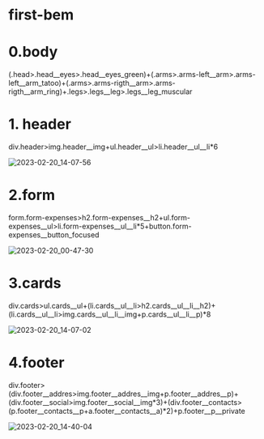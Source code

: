 # first-bem
# 0.body
(.head>.head__eyes>.head__eyes_green)+(.arms>.arms-left__arm>.arms-left__arm_tatoo)+(.arms>.arms-rigth__arm>.arms-rigth__arm_ring)+.legs>.legs__leg>.legs__leg_muscular
# 1. header
div.header>img.header__img+ul.header__ul>li.header__ul__li*6

![2023-02-20_14-07-56](https://user-images.githubusercontent.com/101597766/220088521-b5a267f8-a505-4e32-8c39-39dde069b713.png)



# 2.form
form.form-expenses>h2.form-expenses__h2+ul.form-expenses__ul>li.form-expenses__ul__li*5+button.form-expenses__button_focused

![2023-02-20_00-47-30](https://user-images.githubusercontent.com/101597766/219977137-8cf29469-db73-4372-a3de-2b93ebcb3563.png)



# 3.cards
div.cards>ul.cards__ul+(li.cards__ul__li>h2.cards__ul__li__h2)+(li.cards__ul__li>img.cards__ul__li__img+p.cards__ul__li__p)*8

![2023-02-20_14-07-02](https://user-images.githubusercontent.com/101597766/220088359-06d8efa3-a525-441e-bcd0-c0f62547b7c8.png)



# 4.footer
div.footer>(div.footer__addres>img.footer__addres__img+p.footer__addres__p)+(div.footer__social>img.footer__social__img*3)+(div.footer__contacts>(p.footer__contacts__p+a.footer__contacts__a)*2)+p.footer__p__private

![2023-02-20_14-40-04](https://user-images.githubusercontent.com/101597766/220096720-f35940fc-6e59-489d-99d1-9de7deeeeb2e.png)
